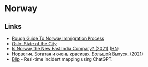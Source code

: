 # Norway

## Links

- [Rough Guide To Norway Immigration Process](https://www.reddit.com/r/Norway/comments/iydv5z/so_you_want_to_move_to_norway_a_rough_guide_to/)
- [Oslo: State of the City](https://www.stateofthecity.no/)
- [Is Norway the New East India Company? (2021)](https://branko2f7.substack.com/p/is-norway-the-new-east-india-company) ([HN](https://news.ycombinator.com/item?id=27940537))
- [Норвегия. Богатая и очень красивая. Большой Выпуск. (2021)](https://www.youtube.com/watch?v=zyZAMR56mXY)
- [Blip](https://jonaslsa.com/blip) - Real-time incident mapping using ChatGPT.
